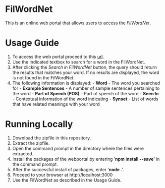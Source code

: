# FilWordNet

This is an online web portal that allows users to access the *FilWordNet*.

# Usage Guide
 1. To access the web portal proceed to this [url](https://filwordnet.herokuapp.com/).
 2. Use the indicated textbox to search for a word in the FilWordNet.
 3. After clicking the *Search in FilWordNet* button, the query should return the results that matches your word.  If no results are displayed, the word is not found in the FilWordNet.
 4. The following information is displayed:
    			- **Word** -  The word you searched for
    			- **Example Sentences** - A number of sample sentences pertaining to the word
    			- **Part of Speech (POS)** - Part of speech of the word
    			- **Seen In** -  Contextual information of the word indicating 
    			- **Synset** - List of words that have related meanings with your word




# Running Locally 
1. Download the zipfile in this repository.
2. Extract the zipfile.
3. Open the command prompt in the directory where the files were extracted.
4. Install the packages of the webportal by entering '**npm install --save**' in the command prompt.
5. After the successful install of packages, enter '**node .**'.
6. Proceed to your browser at http://localhost:3000
7. Use the FilWordNet as described in the Usage Guide.

